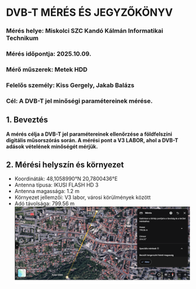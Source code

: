 # DVB-T MÉRÉS ÉS JEGYZŐKÖNYV
### Mérés helye: Miskolci SZC Kandó Kálmán Informatikai Technikum
### Mérés időpontja: 2025.10.09.
### Mérő műszerek: Metek HDD
### Felelős személy: Kiss Gergely, Jakab Balázs
### Cél: A DVB-T jel minőségi paramétereinek mérése.
## 1. Beveztés
**A mérés célja a DVB-T jel paramétereinek ellenőrzése a földfelszíni digitális műsorszórás során. A mérési pont a V3 LABOR, ahol a DVB-T adások vételének minőségét mérjük.**
## 2. Mérési helyszín és környezet
- Koordináták: 48,1058990°N 20,7800436°E
- Antenna típusa: IKUSI FLASH HD 3
- Antenna magassága: 1.2 m
- Környezet jellemzői: V3 labor, városi körülmények között
- Adó távolsága: 799.56 m
![Adó-Vevő távolság](táv.png)
